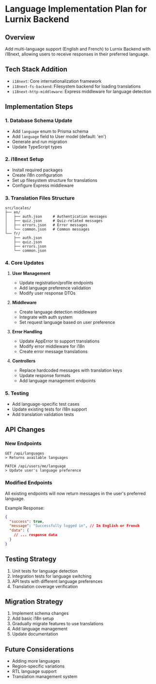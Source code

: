# Language Implementation Plan for Lurnix Backend

## Overview
Add multi-language support (English and French) to Lurnix Backend with i18next, allowing users to receive responses in their preferred language.

## Tech Stack Addition
- `i18next`: Core internationalization framework
- `i18next-fs-backend`: Filesystem backend for loading translations
- `i18next-http-middleware`: Express middleware for language detection

## Implementation Steps

### 1. Database Schema Update
- Add `language` enum to Prisma schema
- Add `language` field to User model (default: 'en')
- Generate and run migration
- Update TypeScript types

### 2. i18next Setup
- Install required packages
- Create i18n configuration
- Set up filesystem structure for translations
- Configure Express middleware

### 3. Translation Files Structure
```
src/locales/
├── en/
│   ├── auth.json     # Authentication messages
│   ├── quiz.json     # Quiz-related messages
│   ├── errors.json   # Error messages
│   └── common.json   # Common messages
└── fr/
    ├── auth.json
    ├── quiz.json
    ├── errors.json
    └── common.json
```

### 4. Core Updates
1. **User Management**
   - Update registration/profile endpoints
   - Add language preference validation
   - Modify user response DTOs

2. **Middleware**
   - Create language detection middleware
   - Integrate with auth system
   - Set request language based on user preference

3. **Error Handling**
   - Update AppError to support translations
   - Modify error middleware for i18n
   - Create error message translations

4. **Controllers**
   - Replace hardcoded messages with translation keys
   - Update response formats
   - Add language management endpoints

### 5. Testing
- Add language-specific test cases
- Update existing tests for i18n support
- Add translation validation tests

## API Changes

### New Endpoints
```http
GET /api/languages
> Returns available languages

PATCH /api/users/me/language
> Update user's language preference
```

### Modified Endpoints
All existing endpoints will now return messages in the user's preferred language.

Example Response:
```json
{
  "success": true,
  "message": "Successfully logged in", // In English or French
  "data": {
    // ... response data
  }
}
```

## Testing Strategy
1. Unit tests for language detection
2. Integration tests for language switching
3. API tests with different language preferences
4. Translation coverage verification

## Migration Strategy
1. Implement schema changes
2. Add basic i18n setup
3. Gradually migrate features to use translations
4. Add language management
5. Update documentation

## Future Considerations
- Adding more languages
- Region-specific variations
- RTL language support
- Translation management system